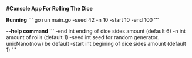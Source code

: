 **#Console App For Rolling The Dice**

**Running**
'''
go run main.go -seed 42 -n 10 -start 10 -end 100
'''

**--help command**
'''
-end int
    ending of dice sides amount (default 6)
-n int
    amount of rolls (default 1)
-seed int
    seed for random generator. unixNano(now) be default
-start int
    begining of dice sides amount (default 1)
'''
